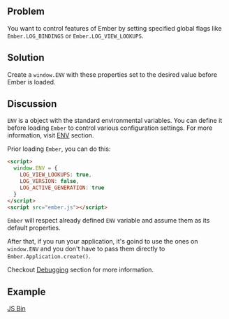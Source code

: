 ## Problem
You want to control features of Ember by setting specified global flags like `Ember.LOG_BINDINGS`
or `Ember.LOG_VIEW_LOOKUPS`.

## Solution
Create a `window.ENV` with these properties set to the desired value before Ember is loaded.

## Discussion

`ENV` is a object with the standard environmental variables. You can define it before loading `Ember`
to control various configuration settings. For more information, visit [ENV](http://emberjs.com/api/#property_ENV) section.

Prior loading `Ember`, you can do this:
```html
<script>
  window.ENV = {
    LOG_VIEW_LOOKUPS: true,
    LOG_VERSION: false,
    LOG_ACTIVE_GENERATION: true
  }
</script>
<script src="ember.js"></script>
```

`Ember` will respect already defined `ENV` variable and assume them as its default properties.

After that, if you run your application, it's goind to use the ones on `window.ENV` and you don't have to pass
them directly to `Ember.Application.create()`.

Checkout [Debugging](http://emberjs.com/guides/understanding-ember/debugging/) section for more information.

## Example
<a class="jsbin-embed" href="http://jsbin.com/IlAqOkI/3/embed?html,js,output">JS Bin</a><script src="http://static.jsbin.com/js/embed.js"></script>